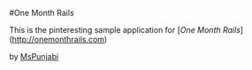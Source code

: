 #One Month Rails

This is the pinteresting sample application for [*One Month Rails*] (http://onemonthrails.com)

by [MsPunjabi](http://mattangriffel.com)